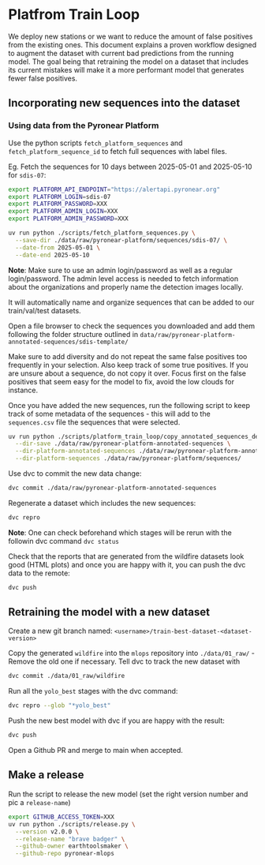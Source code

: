 # Platfrom Train Loop

We deploy new stations or we want to reduce the amount of false positives from
the existing ones. This document explains a proven workflow designed to augment
the dataset with current bad predictions from the running model. The goal being
that retraining the model on a dataset that includes its current mistakes will
make it a more performant model that generates fewer false positives.

## Incorporating new sequences into the dataset

### Using data from the Pyronear Platform

Use the python scripts `fetch_platform_sequences` and
`fetch_platform_sequence_id` to fetch full sequences with label files.

Eg. Fetch the sequences for 10 days between 2025-05-01 and 2025-05-10 for `sdis-07`:

```bash
export PLATFORM_API_ENDPOINT="https://alertapi.pyronear.org"
export PLATFORM_LOGIN=sdis-07
export PLATFORM_PASSWORD=XXX
export PLATFORM_ADMIN_LOGIN=XXX
export PLATFORM_ADMIN_PASSWORD=XXX

uv run python ./scripts/fetch_platform_sequences.py \
  --save-dir ./data/raw/pyronear-platform/sequences/sdis-07/ \
  --date-from 2025-05-01 \
  --date-end 2025-05-10
```

__Note__: Make sure to use an admin login/password as well as a regular
login/password. The admin level access is needed to fetch information about the
organizations and properly name the detection images locally.

It will automatically name and organize sequences that can be added to our
train/val/test datasets.

Open a file browser to check the sequences you downloaded and add them
following the folder structure outlined in
`data/raw/pyronear-platform-annotated-sequences/sdis-template/`

Make sure to add diversity and do not repeat the same false positives too
frequently in your selection. Also keep track of some true positives.
If you are unsure about a sequence, do not copy it over. Focus first on the
false positives that seem easy for the model to fix, avoid the low clouds for
instance.

Once you have added the new sequences, run the following script to keep track
of some metadata of the sequences - this will add to the `sequences.csv` file
the sequences that were selected.

```bash
uv run python ./scripts/platform_train_loop/copy_annotated_sequences_details.py \
  --dir-save ./data/raw/pyronear-platform-annotated-sequences \
  --dir-platform-annotated-sequences ./data/raw/pyronear-platform-annotated-sequences \
  --dir-platform-sequences ./data/raw/pyronear-platform/sequences/
```

Use dvc to commit the new data change:

```bash
dvc commit ./data/raw/pyronear-platform-annotated-sequences
```

Regenerate a dataset which includes the new sequences:

```bash
dvc repro
```

__Note__: One can check beforehand which stages will be rerun with the followin
dvc command `dvc status`

Check that the reports that are generated from the wildfire datasets look good
(HTML plots) and once you are happy with it, you can push the dvc data to the
remote:

```bash
dvc push
```

## Retraining the model with a new dataset

Create a new git branch named: `<username>/train-best-dataset-<dataset-version>`

Copy the generated `wildfire` into the `mlops` repository into `./data/01_raw/` - Remove the old one if necessary.
Tell dvc to track the new dataset with 

```bash
dvc commit ./data/01_raw/wildfire
```


Run all the `yolo_best` stages with the dvc command:


```bash
dvc repro --glob "*yolo_best"
```


Push the new best model with dvc if you are happy with the result:

```bash
dvc push
```

Open a Github PR and merge to main when accepted.

## Make a release

Run the script to release the new model (set the right version number and pic a `release-name`)

```bash
export GITHUB_ACCESS_TOKEN=XXX
uv run python ./scripts/release.py \
  --version v2.0.0 \
  --release-name "brave badger" \
  --github-owner earthtoolsmaker \
  --github-repo pyronear-mlops
```
